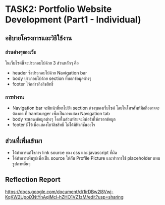 # TASK2: Portfolio Website Development (Part1 - Individual)
## อธิบายโครงการและวิธีใช้งาน
### ส่วนต่างๆของเว็บ
ในเว็บไซต์นี้จะประกอบไปด้วย 3 ส่วนหลักๆ คือ 
- header ซึ่งประกอบไปด้วย Navigation bar 
- body ประกอบไปด้วย section ที่บอกข้อมูลต่างๆ 
- footer ไว้กล่าวถึงลิขสิทธิ์
### การทำงาน
- Navigation bar จะมีหน้าที่พาไปยัง section ต่างๆของเว็บไซต์ โดยในโทรศัพท์มือถืออาจจะต้องกด ที่ hamburger เพื่อเป็นการแสดง Navigation tab
- body จะแสดงข้อมูลต่างๆ โดยในส่วนท้ายจะมีฟอร์มให้กรอกข้อมูล
- footer มีไว้เพื่อแสดงโชว์ลิขสิทธิ์ ไม่ได้มีฟังก์ชั่นอะไร

## ส่วนที่เพิ่มเข้ามา
- ได้ทำการแก้ไขการ link source ของ css และ javascript ที่ผิด
- ได้ทำการเพิ่มรูปเพื่อเป็น source ให้กับ Profile Picture และทำการใช้ placeholder แทนรูปภาพอื่นๆ


## Reflection Report
https://docs.google.com/document/d/1irDBw2l8Vwj-KqKW2UpoiXNtYnAqlMcl-hZHO1VZ1zM/edit?usp=sharing